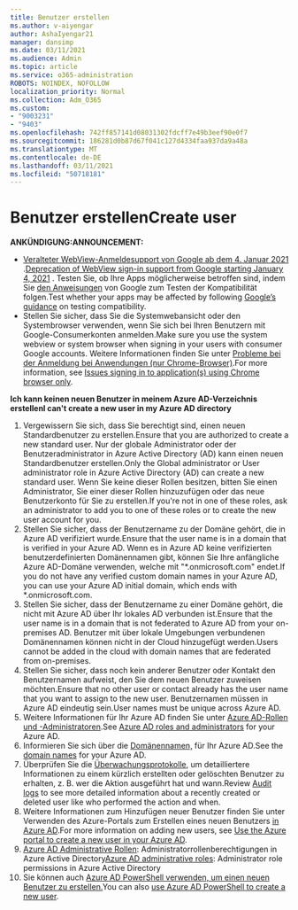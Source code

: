```yaml
---
title: Benutzer erstellen
ms.author: v-aiyengar
author: AshaIyengar21
manager: dansimp
ms.date: 03/11/2021
ms.audience: Admin
ms.topic: article
ms.service: o365-administration
ROBOTS: NOINDEX, NOFOLLOW
localization_priority: Normal
ms.collection: Adm_O365
ms.custom:
- "9003231"
- "9403"
ms.openlocfilehash: 742ff857141d08031302fdcff7e49b3eef90e0f7
ms.sourcegitcommit: 186281d0b87d67f041c127d4334faa937da9a48a
ms.translationtype: MT
ms.contentlocale: de-DE
ms.lasthandoff: 03/11/2021
ms.locfileid: "50718181"
---
```

# <a name="create-user"></a><span data-ttu-id="9eb46-102">Benutzer erstellen</span><span class="sxs-lookup"><span data-stu-id="9eb46-102">Create user</span></span>

<span data-ttu-id="9eb46-103">**ANKÜNDIGUNG:**</span><span class="sxs-lookup"><span data-stu-id="9eb46-103">**ANNOUNCEMENT:**</span></span>

- <span data-ttu-id="9eb46-104">[Veralteter WebView-Anmeldesupport von Google ab dem 4. Januar 2021](https://docs.microsoft.com/azure/active-directory/external-identities/google-federation#deprecation-of-webview-sign-in-support) .</span><span class="sxs-lookup"><span data-stu-id="9eb46-104">[Deprecation of WebView sign-in support from Google starting January 4, 2021](https://docs.microsoft.com/azure/active-directory/external-identities/google-federation#deprecation-of-webview-sign-in-support) .</span></span> <span data-ttu-id="9eb46-105">Testen Sie, ob Ihre Apps möglicherweise betroffen sind, indem Sie [den Anweisungen](https://go.microsoft.com/fwlink/?linkid=2157323) von Google zum Testen der Kompatibilität folgen.</span><span class="sxs-lookup"><span data-stu-id="9eb46-105">Test whether your apps may be affected by following [Google’s guidance](https://go.microsoft.com/fwlink/?linkid=2157323) on testing compatibility.</span></span>
- <span data-ttu-id="9eb46-106">Stellen Sie sicher, dass Sie die Systemwebansicht oder den Systembrowser verwenden, wenn Sie sich bei Ihren Benutzern mit Google-Consumerkonten anmelden.</span><span class="sxs-lookup"><span data-stu-id="9eb46-106">Make sure you use the system webview or system browser when signing in your users with consumer Google accounts.</span></span> <span data-ttu-id="9eb46-107">Weitere Informationen finden Sie unter [Probleme bei der Anmeldung bei Anwendungen (nur Chrome-Browser)](https://docs.microsoft.com/office365/troubleshoot/miscellaneous/chrome-behavior-affects-applications).</span><span class="sxs-lookup"><span data-stu-id="9eb46-107">For more information, see [Issues signing in to application(s) using Chrome browser only](https://docs.microsoft.com/office365/troubleshoot/miscellaneous/chrome-behavior-affects-applications).</span></span>

<span data-ttu-id="9eb46-108">**Ich kann keinen neuen Benutzer in meinem Azure AD-Verzeichnis erstellen**</span><span class="sxs-lookup"><span data-stu-id="9eb46-108">**I can't create a new user in my Azure AD directory**</span></span>

1. <span data-ttu-id="9eb46-109">Vergewissern Sie sich, dass Sie berechtigt sind, einen neuen Standardbenutzer zu erstellen.</span><span class="sxs-lookup"><span data-stu-id="9eb46-109">Ensure that you are authorized to create a new standard user.</span></span> <span data-ttu-id="9eb46-110">Nur der globale Administrator oder der Benutzeradministrator in Azure Active Directory (AD) kann einen neuen Standardbenutzer erstellen.</span><span class="sxs-lookup"><span data-stu-id="9eb46-110">Only the Global administrator or User administrator role in Azure Active Directory (AD) can create a new standard user.</span></span> <span data-ttu-id="9eb46-111">Wenn Sie keine dieser Rollen besitzen, bitten Sie einen Administrator, Sie einer dieser Rollen hinzuzufügen oder das neue Benutzerkonto für Sie zu erstellen.</span><span class="sxs-lookup"><span data-stu-id="9eb46-111">If you're not in one of these roles, ask an administrator to add you to one of these roles or to create the new user account for you.</span></span>
1. <span data-ttu-id="9eb46-112">Stellen Sie sicher, dass der Benutzername zu der Domäne gehört, die in Azure AD verifiziert wurde.</span><span class="sxs-lookup"><span data-stu-id="9eb46-112">Ensure that the user name is in a domain that is verified in your Azure AD.</span></span> <span data-ttu-id="9eb46-113">Wenn es in Azure AD keine verifizierten benutzerdefinierten Domänennamen gibt, können Sie Ihre anfängliche Azure AD-Domäne verwenden, welche mit "\*.onmicrosoft.com" endet.</span><span class="sxs-lookup"><span data-stu-id="9eb46-113">If you do not have any verified custom domain names in your Azure AD, you can use your Azure AD initial domain, which ends with \*.onmicrosoft.com.</span></span>
1. <span data-ttu-id="9eb46-114">Stellen Sie sicher, dass der Benutzername zu einer Domäne gehört, die nicht mit Azure AD über Ihr lokales AD verbunden ist.</span><span class="sxs-lookup"><span data-stu-id="9eb46-114">Ensure that the user name is in a domain that is not federated to Azure AD from your on-premises AD.</span></span> <span data-ttu-id="9eb46-115">Benutzer mit über lokale Umgebungen verbundenen Domänennamen können nicht in der Cloud hinzugefügt werden.</span><span class="sxs-lookup"><span data-stu-id="9eb46-115">Users cannot be added in the cloud with domain names that are federated from on-premises.</span></span>
1. <span data-ttu-id="9eb46-116">Stellen Sie sicher, dass noch kein anderer Benutzer oder Kontakt den Benutzernamen aufweist, den Sie dem neuen Benutzer zuweisen möchten.</span><span class="sxs-lookup"><span data-stu-id="9eb46-116">Ensure that no other user or contact already has the user name that you want to assign to the new user.</span></span> <span data-ttu-id="9eb46-117">Benutzernamen müssen in Azure AD eindeutig sein.</span><span class="sxs-lookup"><span data-stu-id="9eb46-117">User names must be unique across Azure AD.</span></span>
1. <span data-ttu-id="9eb46-118">Weitere Informationen für Ihr Azure AD finden Sie unter [Azure AD-Rollen und -Administratoren](https://portal.azure.com/#blade/Microsoft_AAD_IAM/ActiveDirectoryMenuBlade/RolesAndAdministrators).</span><span class="sxs-lookup"><span data-stu-id="9eb46-118">See [Azure AD roles and administrators](https://portal.azure.com/#blade/Microsoft_AAD_IAM/ActiveDirectoryMenuBlade/RolesAndAdministrators) for your Azure AD.</span></span>
1. <span data-ttu-id="9eb46-119">Informieren Sie sich über die [Domänennamen,](https://portal.azure.com/#blade/Microsoft_AAD_IAM/ActiveDirectoryMenuBlade/RolesAndAdministrators) für Ihr Azure AD.</span><span class="sxs-lookup"><span data-stu-id="9eb46-119">See the [domain names](https://portal.azure.com/#blade/Microsoft_AAD_IAM/ActiveDirectoryMenuBlade/RolesAndAdministrators) for your Azure AD.</span></span>
1. <span data-ttu-id="9eb46-120">Überprüfen Sie die [Überwachungsprotokolle](https://portal.azure.com/#blade/Microsoft_AAD_IAM/ActiveDirectoryMenuBlade/RolesAndAdministrators), um detailliertere Informationen zu einem kürzlich erstellten oder gelöschten Benutzer zu erhalten, z. B. wer die Aktion ausgeführt hat und wann.</span><span class="sxs-lookup"><span data-stu-id="9eb46-120">Review [Audit logs](https://portal.azure.com/#blade/Microsoft_AAD_IAM/ActiveDirectoryMenuBlade/RolesAndAdministrators) to see more detailed information about a recently created or deleted user like who performed the action and when.</span></span>
1. <span data-ttu-id="9eb46-121">Weitere Informationen zum Hinzufügen neuer Benutzer finden Sie unter Verwenden des Azure-Portals zum Erstellen eines neuen Benutzers [in Azure AD](/azure/active-directory/active-directory-users-create-azure-portal).</span><span class="sxs-lookup"><span data-stu-id="9eb46-121">For more information on adding new users, see [Use the Azure portal to create a new user in your Azure AD](/azure/active-directory/active-directory-users-create-azure-portal).</span></span>
1. <span data-ttu-id="9eb46-122">[Azure AD Administrative Rollen](https://docs.microsoft.com/azure/active-directory/active-directory-assign-admin-roles): Administratorrollenberechtigungen in Azure Active Directory</span><span class="sxs-lookup"><span data-stu-id="9eb46-122">[Azure AD administrative roles](https://docs.microsoft.com/azure/active-directory/active-directory-assign-admin-roles): Administrator role permissions in Azure Active Directory</span></span>
1. <span data-ttu-id="9eb46-123">Sie können auch [Azure AD PowerShell verwenden, um einen neuen Benutzer zu erstellen.](https://docs.microsoft.com/powershell/module/azuread/new-azureaduser?view=azureadps-2.0)</span><span class="sxs-lookup"><span data-stu-id="9eb46-123">You can also [use Azure AD PowerShell to create a new user](https://docs.microsoft.com/powershell/module/azuread/new-azureaduser?view=azureadps-2.0).</span></span>
